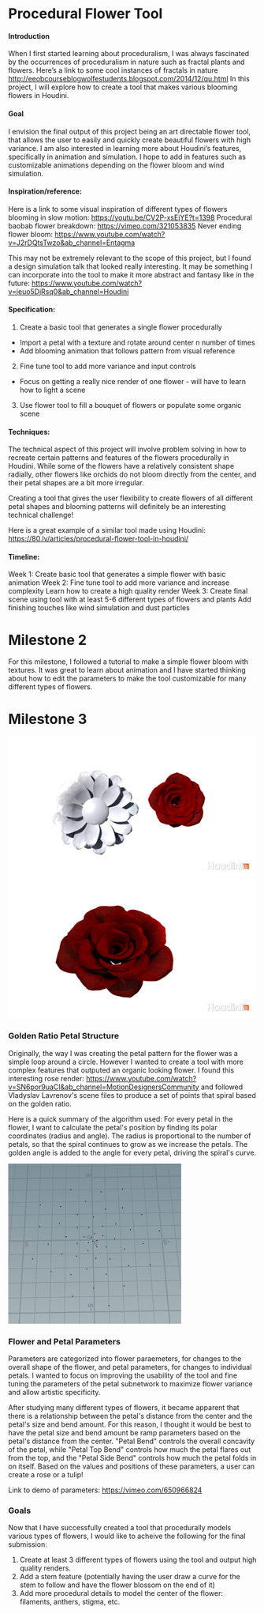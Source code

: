 # Procedural Flower Tool

#### Introduction
When I first started learning about proceduralism, I was always fascinated by the occurrences of proceduralism in nature such as fractal plants and flowers. Here’s a link to some cool instances of fractals in nature http://eeobcourseblogwolfestudents.blogspot.com/2014/12/qu.html 
In this project, I will explore how to create a tool that makes various blooming flowers in Houdini. 

#### Goal
I envision the final output of this project being an art directable flower tool, that allows the user to easily and quickly create beautiful flowers with high variance. I am also interested in learning more about Houdini’s features, specifically in animation and simulation. I hope to add in features such as customizable animations depending on the flower bloom and wind simulation. 

#### Inspiration/reference:
Here is a link to some visual inspiration of different types of flowers blooming in slow motion: https://youtu.be/CV2P-xsEiYE?t=1398
Procedural baobab flower breakdown: https://vimeo.com/321053835
Never ending flower bloom: https://www.youtube.com/watch?v=J2rDQtsTwzo&ab_channel=Entagma

This may not be extremely relevant to the scope of this project, but I found a design simulation talk that looked really interesting. It may be something I can incorporate into the tool to make it more abstract and fantasy like in the future: https://www.youtube.com/watch?v=jeuo5DjRsq0&ab_channel=Houdini

#### Specification:
1. Create a basic tool that generates a single flower procedurally
- Import a petal with a texture and rotate around center n number of times
- Add blooming animation that follows pattern from visual reference
2. Fine tune tool to add more variance and input controls
- Focus on getting a really nice render of one flower - will have to learn how to light a scene
3. Use flower tool to fill a bouquet of flowers or populate some organic scene


#### Techniques:
The technical aspect of this project will involve problem solving in how to recreate certain patterns and features of the flowers procedurally in Houdini. While some of the flowers have a relatively consistent shape radially, other flowers like orchids do not bloom directly from the center, and their petal shapes are a bit more irregular.

Creating a tool that gives the user flexibility to create flowers of all different petal shapes and blooming patterns will definitely be an interesting technical challenge!

Here is a great example of a similar tool made using Houdini: https://80.lv/articles/procedural-flower-tool-in-houdini/ 

#### Timeline:
Week 1: 
Create basic tool that generates a simple flower with basic animation
Week 2:
Fine tune tool to add more variance and increase complexity
Learn how to create a high quality render
Week 3:
Create final scene using tool with at least 5-6 different types of flowers and plants
Add finishing touches like wind simulation and dust particles 

# Milestone 2
For this milestone, I followed a tutorial to make a simple flower bloom with textures. It was great to learn about animation and I have started thinking about how to edit the parameters to make the tool customizable for many different types of flowers. 

# Milestone 3
![image](renders/Active_Render.0001.0.png) ![image](renders/rose.png)

### Golden Ratio Petal Structure
Originally, the way I was creating the petal pattern for the flower was a simple loop around a circle. However I wanted to create a tool with more complex features that outputed an organic looking flower. I found this interesting rose render: https://www.youtube.com/watch?v=SN6por9uaCI&ab_channel=MotionDesignersCommunity and followed Vladyslav Lavrenov's scene files to produce a set of points that spiral based on the golden ratio.

Here is a quick summary of the algorithm used:
For every petal in the flower, I want to calculate the petal's position by finding its polar coordinates (radius and angle). The radius is proportional to the number of petals, so that the spiral continues to grow as we increase the petals. The golden angle is added to the angle for every petal, driving the spiral's curve.

![image](renders/spiral_points.PNG)

### Flower and Petal Parameters
Parameters are categorized into flower paraemeters, for changes to the overall shape of the flower, and petal parameters, for changes to individual petals. I wanted to focus on improving the usability of the tool and fine tuning the parameters of the petal subnetwork to maximize flower variance and allow artistic specificity. 

After studying many different types of flowers, it became apparent that there is a relationship between the petal's distance from the center and the petal's size and bend amount. For this reason, I thought it would be best to have the petal size and bend amount be ramp parameters based on the petal's distance from the center. "Petal Bend" controls the overall concavity of the petal, while "Petal Top Bend" controls how much the petal flares out from the top, and the "Petal Side Bend" controls how much the petal folds in on itself. Based on the values and positions of these parameters, a user can create a rose or a tulip!

Link to demo of parameters: https://vimeo.com/650966824

### Goals
Now that I have successfully created a tool that procedurally models various types of flowers, I would like to acheive the following for the final submission: 
1. Create at least 3 different types of flowers using the tool and output high quality renders.
2. Add a stem feature (potentially having the user draw a curve for the stem to follow and have the flower blossom on the end of it)
3. Add more procedural details to model the center of the flower: filaments, anthers, stigma, etc. 
